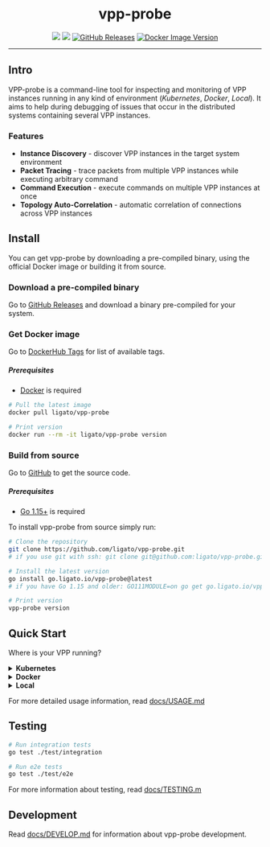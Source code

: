 <h1 align="center">vpp-probe</h1>
<p align="center">
    <a href="https://github.com/ligato/vpp-probe/actions/workflows/ci.yml"><img src="https://github.com/ligato/vpp-probe/actions/workflows/ci.yml/badge.svg"></a> <a href="https://github.com/ligato/vpp-probe/actions/workflows/release.yml"><img src="https://github.com/ligato/vpp-probe/actions/workflows/release.yml/badge.svg"></a> <a href="https://github.com/ligato/vpp-probe/releases"><img alt="GitHub Releases" src="https://img.shields.io/github/v/release/ligato/vpp-probe?include_prereleases&logo=github&logoColor=white&label=latest%20version"></a> <a href="https://cloud.docker.com/u/ligato/repository/docker/ligato/vpp-probe"><img alt="Docker Image Version" src="https://img.shields.io/docker/pulls/ligato/vpp-probe?logo=docker&logoColor=white"></a>
</p>

---

## Intro

VPP-probe is a command-line tool for inspecting and monitoring of VPP instances running in any kind of environment (_Kubernetes_, _Docker_, _Local_). It aims to help during debugging of issues that occur in the distributed systems containing several VPP instances.

### Features

- **Instance Discovery** - discover VPP instances in the target system environment
- **Packet Tracing** - trace packets from multiple VPP instances while executing arbitrary command 
- **Command Execution** - execute commands on multiple VPP instances at once 
- **Topology Auto-Correlation** - automatic correlation of connections across VPP instances

## Install

You can get vpp-probe by downloading a pre-compiled binary, using the official Docker image or building it from source.

### Download a pre-compiled binary

Go to [GitHub Releases](https://github.com/ligato/vpp-probe/releases) and download a binary pre-compiled for your system.

### Get Docker image

Go to [DockerHub Tags](https://hub.docker.com/r/ligato/vpp-probe/tags) for list of available tags.

##### Prerequisites

- [Docker](https://docs.docker.com/get-docker/) is required

```sh
# Pull the latest image
docker pull ligato/vpp-probe

# Print version
docker run --rm -it ligato/vpp-probe version
```

### Build from source

Go to [GitHub](https://github.com/ligato/vpp-probe) to get the source code.

##### Prerequisites

- [Go 1.15+](https://golang.org/doc/install) is required

To install vpp-probe from source simply run:

```sh
# Clone the repository
git clone https://github.com/ligato/vpp-probe.git
# if you use git with ssh: git clone git@github.com:ligato/vpp-probe.git

# Install the latest version
go install go.ligato.io/vpp-probe@latest
# if you have Go 1.15 and older: GO111MODULE=on go get go.ligato.io/vpp-probe

# Print version
vpp-probe version
```

## Quick Start

Where is your VPP running?

<details>

<summary><b>Kubernetes</b></summary>

---

Basic commands for VPP running in a Kubernetes pod

```sh
# Discover VPP instances in a cluster
vpp-probe --env=kube discover

# Execute a command on all VPP instances
vpp-probe --env=kube exec -- "vppctl show counters"

# Trace packets on all VPP instances for the duration of ping command
vpp-probe --env=kube trace "kubectl exec -it mypod -- ping -c 1 10.10.1.1"
```

Specify target cluster(s) (kubeconfig/context)

```sh
# Run on different cluster by providing custom kubeconfig and/or context
vpp-probe --kubeconfig="my.kubeconfig" <command>
vpp-probe --kubecontext="kind-2"       <command>

# Run on multiple clusters by adding another kubeconfig/context separated by comma
vpp-probe --kubeconfig="kubeconfig1,kubeconfig2" <command>
vpp-probe --kubecontext="kind-2,kind-3"          <command>
```

When running vpp-probe from Docker image

```sh
# Run from Docker image
docker run -it --net=host --volume "$HOME/.kube/config:/.kube/config" ligato/vpp-probe --env=kube <command>
```

---

</details>

<details>

<summary><b>Docker</b></summary>

---

Basic commands for VPP running in a Docker container

```sh
# Discover VPP instances in Docker
vpp-probe --env=docker discover

# Execute a command on all VPP instances
vpp-probe --env=docker exec -- "vppctl show counters"

# Trace packets on all VPP instances for the duration of ping command
vpp-probe --env=docker trace "docker exec -it mycontainer ping -c 1 172.17.0.3"
```

Specify a different Docker daemon

```sh
# Run on different docker host
vpp-probe --dockerhost="/var/run/docker2.sock" <command>
```

When running vpp-probe from Docker image

```sh
# Run from Docker image
docker run -it --net=host --volume "/var/run/docker.sock:/var/run/docker.sock" ligato/vpp-probe --env=docker <command>
```

---

</details>

<details>

<summary><b>Local</b></summary>

---

Basic commands for VPP running locally

```sh
# Discover VPP instances running as local process
vpp-probe --env=local discover

# Execute a command on all VPP instances
vpp-probe --env=local exec -- "vppctl show counters"

# Trace packets on all VPP instances for the duration of ping command
vpp-probe --env=local trace "ping -c 1 192.168.1.1"
```

When running vpp-probe from Docker image

```sh
# Run from Docker image
docker run -it --net=host --pid=host --volume "/run/vpp:/run/vpp" ligato/vpp-probe --env=local <command>
```

---

</details>

For more detailed usage information, read [docs/USAGE.md](docs/USAGE.md)

## Testing

```sh
# Run integration tests
go test ./test/integration

# Run e2e tests
go test ./test/e2e
```

For more information about testing, read [docs/TESTING.m](docs/TESTING.md)

## Development

Read [docs/DEVELOP.md](docs/DEVELOP.md) for information about vpp-probe development.
